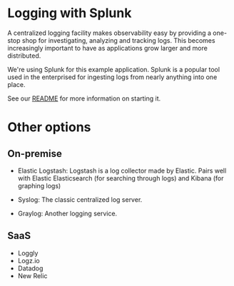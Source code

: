 # Logging with Splunk

A centralized logging facility makes observability easy by providing a one-stop shop for
investigating, analyzing and tracking logs. This becomes increasingly important to have as
applications grow larger and more distributed.

We're using Splunk for this example application. Splunk is a popular tool used in the enterprised
for ingesting logs from nearly anything into one place.

See our [README](./README.md) for more information on starting it.

# Other options

## On-premise

- Elastic Logstash: Logstash is a log collector made by Elastic. Pairs well with Elastic
  Elasticsearch (for searching through logs) and Kibana (for graphing logs)

- Syslog: The classic centralized log server.

- Graylog: Another logging service.

## SaaS

- Loggly
- Logz.io
- Datadog
- New Relic
